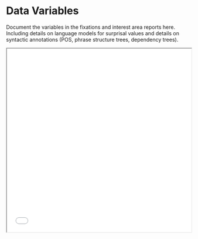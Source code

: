 # Data Variables

Document the variables in the fixations and interest area reports here.
Including details on language models for surprisal values and details on syntactic annotations (POS, phrase structure trees, dependency trees).

<iframe src="_static/ia_report.html" width="100%" height="500px"></iframe>
